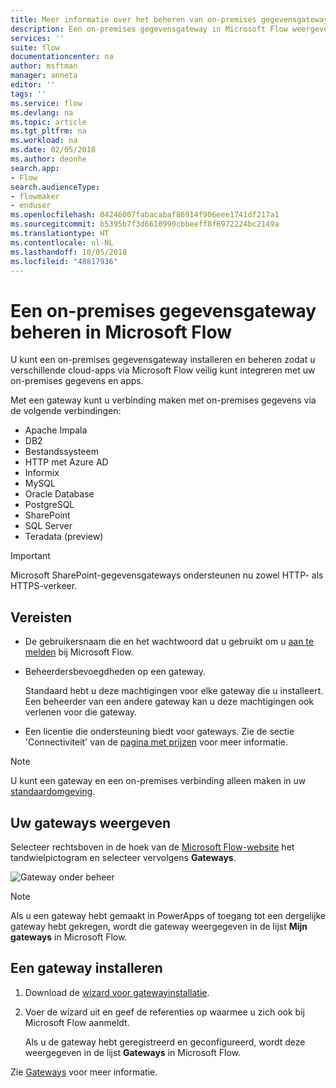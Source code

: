 ```yaml
---
title: Meer informatie over het beheren van on-premises gegevensgateways | Microsoft Docs
description: Een on-premises gegevensgateway in Microsoft Flow weergeven en installeren
services: ''
suite: flow
documentationcenter: na
author: msftman
manager: anneta
editor: ''
tags: ''
ms.service: flow
ms.devlang: na
ms.topic: article
ms.tgt_pltfrm: na
ms.workload: na
ms.date: 02/05/2018
ms.author: deonhe
search.app:
- Flow
search.audienceType:
- flowmaker
- enduser
ms.openlocfilehash: 04246007fabacabaf86914f906eee1741df217a1
ms.sourcegitcommit: b5395b7f3d6610990cbbeeff8f6972224bc2149a
ms.translationtype: HT
ms.contentlocale: nl-NL
ms.lasthandoff: 10/05/2018
ms.locfileid: "48817936"
---
```

# <a name="manage-an-on-premises-data-gateway-in-microsoft-flow"></a>Een on-premises gegevensgateway beheren in Microsoft Flow

U kunt een on-premises gegevensgateway installeren en beheren zodat u verschillende cloud-apps via Microsoft Flow veilig kunt integreren met uw on-premises gegevens en apps.

Met een gateway kunt u verbinding maken met on-premises gegevens via de volgende verbindingen:

* Apache Impala
* DB2
* Bestandssysteem
* HTTP met Azure AD
* Informix
* MySQL
* Oracle Database
* PostgreSQL
* SharePoint
* SQL Server
* Teradata (preview)

> [!IMPORTANT]
> Microsoft SharePoint-gegevensgateways ondersteunen nu zowel HTTP- als HTTPS-verkeer.

## <a name="prerequisites"></a>Vereisten

* De gebruikersnaam die en het wachtwoord dat u gebruikt om u [aan te melden](sign-up-sign-in.md) bij Microsoft Flow.
* Beheerdersbevoegdheden op een gateway.

  Standaard hebt u deze machtigingen voor elke gateway die u installeert. Een beheerder van een andere gateway kan u deze machtigingen ook verlenen voor die gateway.
* Een licentie die ondersteuning biedt voor gateways. Zie de sectie 'Connectiviteit' van de [pagina met prijzen](https://flow.microsoft.com/pricing/) voor meer informatie.

> [!NOTE]
> U kunt een gateway en een on-premises verbinding alleen maken in uw [standaardomgeving](environments-overview-maker.md).



## <a name="view-your-gateways"></a>Uw gateways weergeven

Selecteer rechtsboven in de hoek van de [Microsoft Flow-website](https://flow.microsoft.com) het tandwielpictogram en selecteer vervolgens **Gateways**.

![Gateway onder beheer][1]

> [!NOTE]
> Als u een gateway hebt gemaakt in PowerApps of toegang tot een dergelijke gateway hebt gekregen, wordt die gateway weergegeven in de lijst **Mijn gateways** in Microsoft Flow.



## <a name="install-a-gateway"></a>Een gateway installeren

1. Download de [wizard voor gatewayinstallatie](https://go.microsoft.com/fwlink/?LinkID=820580&clcid=0x409).

1. Voer de wizard uit en geef de referenties op waarmee u zich ook bij Microsoft Flow aanmeldt.

    Als u de gateway hebt geregistreerd en geconfigureerd, wordt deze weergegeven in de lijst **Gateways** in Microsoft Flow.

Zie [Gateways](gateway-reference.md) voor meer informatie.

<!-- Image references -->
[1]: ./media/manage-gateway/view-gateways.png
